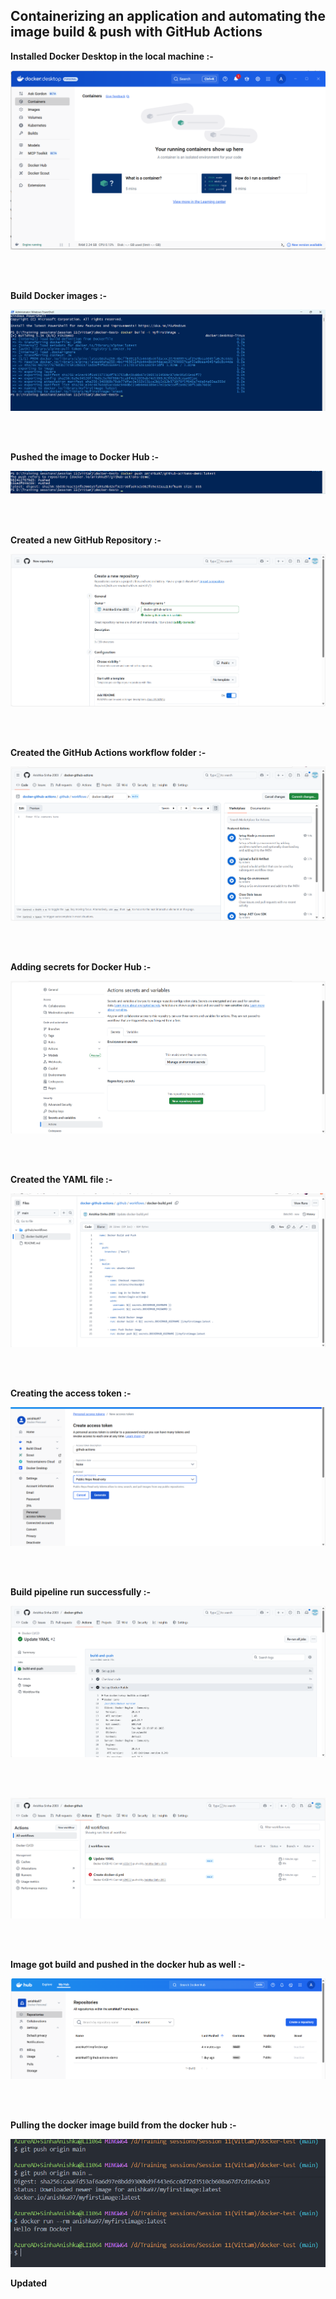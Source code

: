 
## Containerizing an application and automating the image build & push with GitHub Actions

**Installed Docker Desktop in the local machine :-**

![alt text](./img/image2.png)

<br>
<br>

**Build Docker images :-**

![alt text](./img/image3.png)

<br>
<br>

**Pushed the image to Docker Hub :-**

![alt text](./img/image4.png)

<br>
<br>

**Created a new GitHub Repository :-**

![alt text](./img/image1.png)

<br>
<br>

**Created the GitHub Actions workflow folder :-**

![alt text](./img/image5.png)

<br>
<br>

**Adding secrets for Docker Hub :-**

![alt text](./img/image6.png)

<br>
<br>

**Created the YAML file :-**

![alt text](./img/image7.png)

<br>
<br>

**Creating the access token :-**

![alt text](./img/image8.png)

<br>
<br>

**Build pipeline run successfully :-**

![alt text](./img/image9.png)

<br>
<br>


![alt text](./img/image10.png)

<br>
<br>

**Image got build and pushed in the docker hub as well :-**

![alt text](./img/image11.png)

<br>
<br>

**Pulling the docker image build from the docker hub :-**

![alt text](./img/image12.png)

**Updated**
